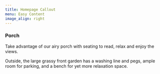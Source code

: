 ```yaml
---
title: Homepage Callout
menu: Easy Content
image_align: right
---
```

### Porch

Take advantage of our airy porch with seating to read, relax and enjoy the views.

Outside, the large grassy front garden has a washing line and pegs, ample room for parking, and a bench for yet more relaxation space.
